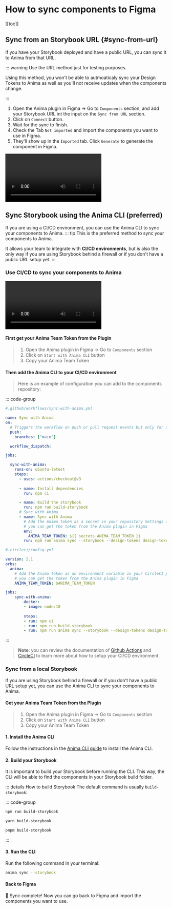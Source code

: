 # How to sync components to Figma

[[toc]]

## Sync from an Storybook URL {#sync-from-url}

If you have your Storybook deployed and have a public URL, you can sync it to Anima from that URL.

::: warning Use the URL method just for testing purposes.

Using this method, you won't be able to autmoaticaly sync your Design Tokens to Anima as well as you'll not receive updates when the components change.

:::

1. Open the Anima plugin in Figma -> Go to `Components` section, and add your Storybook URL int the input on the `Sync from URL` section.
2. Click on `Connect` button.
3. Wait for the sync to finish.
3. Check the Tab `Not imported` and import the components you want to use in Figma.
4. They'll show up in the `Imported` tab. Click `Generate` to generate the component in Figma.

<video src="/sync-url.mp4" controls loop autoplay title="Link Title"></video>

## Sync Storybook using the Anima CLI (preferred)

If you are using a CI/CD environment, you can use the Anima CLI to sync your components to Anima.
::: tip
This is the preferred method to sync your components to Anima.

It allows your team to integrate with **CI/CD environments**, but is also the only way if you are using Storybook behind a firewall or if you don't have a public URL setup yet.
:::

### Use CI/CD to sync your components to Anima

<video src="/sync-ci-cd.mp4" controls loop autoplay title="Link Title"></video>

#### First get your Anima Team Token from the Plugin

>1. Open the Anima plugin in Figma -> Go to `Components` section
>2. Click on `Start with Anima CLI` button
>3. Copy your Anima Team Token

#### Then add the Anima CLI to your CI/CD environment
>
>Here is an example of configuration you can add to the components repository:

::: code-group

```yml [Github Actions]
#.github/workflows/sync-with-anima.yml

name: Sync with Anima
on:
  # Triggers the workflow on push or pull request events but only for the "main" branch
  push:
    branches: ["main"]

  workflow_dispatch:

jobs:

  sync-with-anima:
    runs-on: ubuntu-latest
    steps:
      - uses: actions/checkout@v3
      
      - name: Install dependencies
        run: npm ci

      - name: Build the storybook
        run: npm run build-storybook
      # Sync with Anima
      - name: Sync with Anima
        # Add the Anima token as a secret in your repository Settings > Secrets and variables > New repository secret
        # you can get the token from the Anima plugin in Figma
        env:
          ANIMA_TEAM_TOKEN: ${{ secrets.ANIMA_TEAM_TOKEN }}
        run: npm run anima sync --storybook --design-tokens design-tokens.json


```

```yml [CircleCI Pipelines]
#.circleci/config.yml

version: 2.1
orbs:
  anima:
    # Add the Anima token as an environment variable in your CircleCI project Settings > Environment variables
    # you can get the token from the Anima plugin in Figma
    ANIMA_TEAM_TOKEN: $ANIMA_TEAM_TOKEN

jobs:
    sync-with-anima:
        docker:
        - image: node:18
        
        steps:
        - run: npm ci
        - run: npm run build-storybook
        - run: npm run anima sync --storybook --design-tokens design-tokens.json
```

:::

> **Note**: you can review the documentation of [Github Actions](https://docs.github.com/en/actions/learn-github-actions) and [CircleCI](https://circleci.com/developer) to learn more about how to setup your CI/CD environment.

### Sync from a local Storybook

If you are using Storybook behind a firewall or if you don't have a public URL setup yet, you can use the Anima CLI to sync your components to Anima.

#### Get your Anima Team Token from the Plugin

>1. Open the Anima plugin in Figma -> Go to `Components` section
>2. Click on `Start with Anima CLI` button
>3. Copy your Anima Team Token

#### 1. Install the Anima CLI

Follow the instructions in the [Anima CLI guide](/guide/anima-cli/#setup) to install the Anima CLI.

#### 2. Build your Storybook

It is important to build your Storybook before running the CLI. This way, the CLI will be able to find the components in your Storybook build folder.

::: details How to build Storybook
The default command is usually `build-storybook`:

::: code-group

```sh [npm]
npm run build-storybook
```

```sh [yarn]
yarn build-storybook
```

```sh [pnpm]
pnpm build-storybook
```

:::

#### 3. Run the CLI

Run the following command in your terminal:

```sh
anima sync --storybook

```

#### Back to Figma

:tada: Sync complete! Now you can go back to Figma and import the components you want to use.
